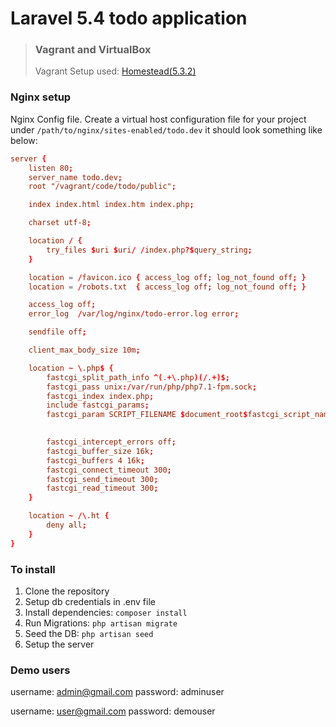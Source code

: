 # Laravel 5.4 todo application


> ### Vagrant and VirtualBox
>
> Vagrant Setup used: [Homestead(5.3.2)](https://github.com/laravel/homestead/releases/tag/v5.3.2)


### Nginx setup
Nginx Config file.
Create a virtual host configuration file for your project under `/path/to/nginx/sites-enabled/todo.dev`
it should look something like below:
```nginx.conf
server {
    listen 80;
    server_name todo.dev;
    root "/vagrant/code/todo/public";

    index index.html index.htm index.php;

    charset utf-8;

    location / {
        try_files $uri $uri/ /index.php?$query_string;
    }

    location = /favicon.ico { access_log off; log_not_found off; }
    location = /robots.txt  { access_log off; log_not_found off; }

    access_log off;
    error_log  /var/log/nginx/todo-error.log error;

    sendfile off;

    client_max_body_size 10m;

    location ~ \.php$ {
        fastcgi_split_path_info ^(.+\.php)(/.+)$;
        fastcgi_pass unix:/var/run/php/php7.1-fpm.sock;
        fastcgi_index index.php;
        include fastcgi_params;
        fastcgi_param SCRIPT_FILENAME $document_root$fastcgi_script_name;
        

        fastcgi_intercept_errors off;
        fastcgi_buffer_size 16k;
        fastcgi_buffers 4 16k;
        fastcgi_connect_timeout 300;
        fastcgi_send_timeout 300;
        fastcgi_read_timeout 300;
    }

    location ~ /\.ht {
        deny all;
    }
}
```

### To install
1. Clone the repository
2. Setup db credentials in .env file
3. Install dependencies: `composer install`
4. Run Migrations: `php artisan migrate`
5. Seed the DB: `php artisan seed`
6. Setup the server

### Demo users

username: admin@gmail.com
password: adminuser

username: user@gmail.com
password: demouser